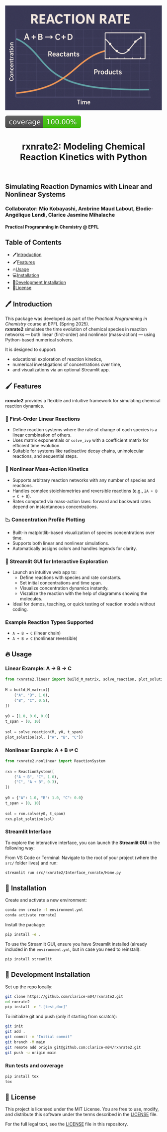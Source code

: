 ![Project Logo](assets/banner.png)

![Coverage Status](assets/coverage-badge.svg)

<h1 align="center">
rxnrate2: Modeling Chemical Reaction Kinetics with Python
</h1>

<br>

## Simulating Reaction Dynamics with Linear and Nonlinear Systems  
### Collaborator: Mio Kobayashi, Ambrine Maud Labout, Elodie-Angélique Lendi, Clarice Jasmine Mihalache 
#### Practical Programming in Chemistry @ EPFL

## Table of Contents
- :pen:[Introduction](#pen-introduction)
- :paintbrush:[Features](#paintbrush-features)
- :fire:[Usage](#fire-usage)
- :computer:[Installation](#computer-installation)
- :hammer:[Development Installation](#hammer-development-installation)
- :scroll:[License](#scroll-license)

## :pen: Introduction

This package was developed as part of the *Practical Programming in Chemistry* course at EPFL (Spring 2025).  
**rxnrate2** simulates the time evolution of chemical species in reaction networks — both linear (first-order) and nonlinear (mass-action) — using Python-based numerical solvers.

It is designed to support:
- educational exploration of reaction kinetics,
- numerical investigations of concentrations over time,
- and visualizations via an optional Streamlit app.

## :paintbrush: Features


**rxnrate2** provides a flexible and intuitive framework for simulating chemical reaction dynamics.

### 🔹 First-Order Linear Reactions
- Define reaction systems where the rate of change of each species is a linear combination of others.
- Uses matrix exponentials or `solve_ivp` with a coefficient matrix for efficient time evolution.
- Suitable for systems like radioactive decay chains, unimolecular reactions, and sequential steps.

### 🔹 Nonlinear Mass-Action Kinetics
- Supports arbitrary reaction networks with any number of species and reactions.
- Handles complex stoichiometries and reversible reactions (e.g., `2A + B ⇌ C + D`).
- Rates computed via mass-action laws: forward and backward rates depend on instantaneous concentrations.

### 📉 Concentration Profile Plotting
- Built-in matplotlib-based visualization of species concentrations over time.
- Supports both linear and nonlinear simulations.
- Automatically assigns colors and handles legends for clarity.

### 🧪 Streamlit GUI for Interactive Exploration
- Launch an intuitive web app to:
  - Define reactions with species and rate constants.
  - Set initial concentrations and time span.
  - Visualize concentration dynamics instantly.
  - Viszalize the reaction with the help of diagramms showing the molecules.
- Ideal for demos, teaching, or quick testing of reaction models without coding.


### Example Reaction Types Supported

- `A → B → C` (linear chain)
- `A + B ⇌ C` (nonlinear reversible)

## :fire: Usage

### Linear Example: A → B → C

```python
from rxnrate2.linear import build_M_matrix, solve_reaction, plot_solution

M = build_M_matrix([
    ("A", "B", 1.0),
    ("B", "C", 0.5),
])

y0 = [1.0, 0.0, 0.0]
t_span = (0, 10)

sol = solve_reaction(M, y0, t_span)
plot_solution(sol, ["A", "B", "C"])
```

### Nonlinear Example: A + B ⇌ C

```python
from rxnrate2.nonlinear import ReactionSystem

rxn = ReactionSystem([
    ("A + B", "C", 1.0),
    ("C", "A + B", 0.3),
])

y0 = {"A": 1.0, "B": 1.0, "C": 0.0}
t_span = (0, 10)

sol = rxn.solve(y0, t_span)
rxn.plot_solution(sol)
```
### Streamlit Interface
To explore the interactive interface, you can launch the **Streamlit GUI** in the following way:

From VS Code or Terminal:
Navigate to the root of your project (where the `src/` folder lives) and run:

```bash
streamlit run src/rxnrate2/Interface_rxnrate/Home.py
```

## :hammer: Installation

Create and activate a new environment:

```bash
conda env create -f environment.yml
conda activate rxnrate2
```

Install the package:

```bash
pip install -e .
```

To use the Streamlit GUI, ensure you have Streamlit installed (already included in the `environment.yml`, but in case you need to reinstall):

```bash
pip install streamlit
```

## :hammer: Development Installation

Set up the repo locally:

```bash
git clone https://github.com/clarice-m04/rxnrate2.git
cd rxnrate2
pip install -e ".[test,doc]"
```

To initialize git and push (only if starting from scratch):

```bash
git init
git add .
git commit -m "Initial commit"
git branch -M main
git remote add origin git@github.com:clarice-m04/rxnrate2.git
git push -u origin main
```

### Run tests and coverage

```bash
pip install tox
tox
```

## :scroll: License

This project is licensed under the MIT License. You are free to use, modify, and distribute this software under the terms described in the [LICENSE](LICENSE) file.

For the full legal text, see the [LICENSE](LICENSE) file in this repository.
